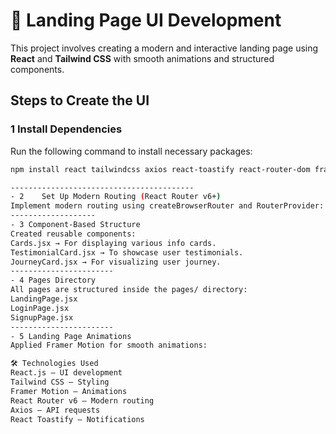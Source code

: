 # 🚀 Landing Page UI Development

This project involves creating a modern and interactive landing page using **React** and **Tailwind CSS** with smooth animations and structured components.

##  Steps to Create the UI

### 1 **Install Dependencies**
Run the following command to install necessary packages:
```sh
npm install react tailwindcss axios react-toastify react-router-dom framer-motion lucide-react react-icons

-----------------------------------------
- 2    Set Up Modern Routing (React Router v6+)
Implement modern routing using createBrowserRouter and RouterProvider:
-------------------
- 3 Component-Based Structure
Created reusable components:
Cards.jsx → For displaying various info cards.
TestimonialCard.jsx → To showcase user testimonials.
JourneyCard.jsx → For visualizing user journey.
-----------------------
- 4 Pages Directory
All pages are structured inside the pages/ directory:
LandingPage.jsx
LoginPage.jsx
SignupPage.jsx
-----------------------
- 5 Landing Page Animations
Applied Framer Motion for smooth animations:

🛠 Technologies Used
React.js – UI development
Tailwind CSS – Styling
Framer Motion – Animations
React Router v6 – Modern routing
Axios – API requests
React Toastify – Notifications
